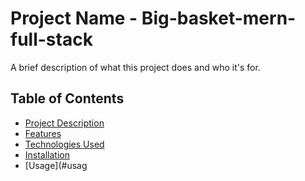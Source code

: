 # Project Name - Big-basket-mern-full-stack

A brief description of what this project does and who it's for.

## Table of Contents

- [Project Description](#project-description)
- [Features](#features)
- [Technologies Used](#technologies-used)
- [Installation](#installation)
- [Usage](#usag
